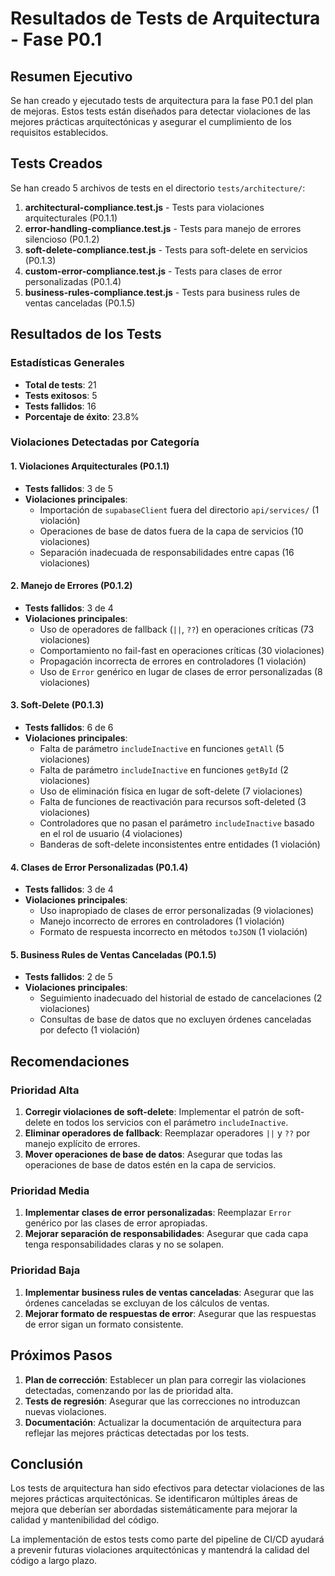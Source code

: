 # Resultados de Tests de Arquitectura - Fase P0.1

## Resumen Ejecutivo

Se han creado y ejecutado tests de arquitectura para la fase P0.1 del plan de mejoras. Estos tests están diseñados para detectar violaciones de las mejores prácticas arquitectónicas y asegurar el cumplimiento de los requisitos establecidos.

## Tests Creados

Se han creado 5 archivos de tests en el directorio `tests/architecture/`:

1. **architectural-compliance.test.js** - Tests para violaciones arquitecturales (P0.1.1)
2. **error-handling-compliance.test.js** - Tests para manejo de errores silencioso (P0.1.2)
3. **soft-delete-compliance.test.js** - Tests para soft-delete en servicios (P0.1.3)
4. **custom-error-compliance.test.js** - Tests para clases de error personalizadas (P0.1.4)
5. **business-rules-compliance.test.js** - Tests para business rules de ventas canceladas (P0.1.5)

## Resultados de los Tests

### Estadísticas Generales

- **Total de tests**: 21
- **Tests exitosos**: 5
- **Tests fallidos**: 16
- **Porcentaje de éxito**: 23.8%

### Violaciones Detectadas por Categoría

#### 1. Violaciones Arquitecturales (P0.1.1)

- **Tests fallidos**: 3 de 5
- **Violaciones principales**:
  - Importación de `supabaseClient` fuera del directorio `api/services/` (1 violación)
  - Operaciones de base de datos fuera de la capa de servicios (10 violaciones)
  - Separación inadecuada de responsabilidades entre capas (16 violaciones)

#### 2. Manejo de Errores (P0.1.2)

- **Tests fallidos**: 3 de 4
- **Violaciones principales**:
  - Uso de operadores de fallback (`||`, `??`) en operaciones críticas (73 violaciones)
  - Comportamiento no fail-fast en operaciones críticas (30 violaciones)
  - Propagación incorrecta de errores en controladores (1 violación)
  - Uso de `Error` genérico en lugar de clases de error personalizadas (8 violaciones)

#### 3. Soft-Delete (P0.1.3)

- **Tests fallidos**: 6 de 6
- **Violaciones principales**:
  - Falta de parámetro `includeInactive` en funciones `getAll` (5 violaciones)
  - Falta de parámetro `includeInactive` en funciones `getById` (2 violaciones)
  - Uso de eliminación física en lugar de soft-delete (7 violaciones)
  - Falta de funciones de reactivación para recursos soft-deleted (3 violaciones)
  - Controladores que no pasan el parámetro `includeInactive` basado en el rol de usuario (4 violaciones)
  - Banderas de soft-delete inconsistentes entre entidades (1 violación)

#### 4. Clases de Error Personalizadas (P0.1.4)

- **Tests fallidos**: 3 de 4
- **Violaciones principales**:
  - Uso inapropiado de clases de error personalizadas (9 violaciones)
  - Manejo incorrecto de errores en controladores (1 violación)
  - Formato de respuesta incorrecto en métodos `toJSON` (1 violación)

#### 5. Business Rules de Ventas Canceladas (P0.1.5)

- **Tests fallidos**: 2 de 5
- **Violaciones principales**:
  - Seguimiento inadecuado del historial de estado de cancelaciones (2 violaciones)
  - Consultas de base de datos que no excluyen órdenes canceladas por defecto (1 violación)

## Recomendaciones

### Prioridad Alta

1. **Corregir violaciones de soft-delete**: Implementar el patrón de soft-delete en todos los servicios con el parámetro `includeInactive`.
2. **Eliminar operadores de fallback**: Reemplazar operadores `||` y `??` por manejo explícito de errores.
3. **Mover operaciones de base de datos**: Asegurar que todas las operaciones de base de datos estén en la capa de servicios.

### Prioridad Media

1. **Implementar clases de error personalizadas**: Reemplazar `Error` genérico por las clases de error apropiadas.
2. **Mejorar separación de responsabilidades**: Asegurar que cada capa tenga responsabilidades claras y no se solapen.

### Prioridad Baja

1. **Implementar business rules de ventas canceladas**: Asegurar que las órdenes canceladas se excluyan de los cálculos de ventas.
2. **Mejorar formato de respuestas de error**: Asegurar que las respuestas de error sigan un formato consistente.

## Próximos Pasos

1. **Plan de corrección**: Establecer un plan para corregir las violaciones detectadas, comenzando por las de prioridad alta.
2. **Tests de regresión**: Asegurar que las correcciones no introduzcan nuevas violaciones.
3. **Documentación**: Actualizar la documentación de arquitectura para reflejar las mejores prácticas detectadas por los tests.

## Conclusión

Los tests de arquitectura han sido efectivos para detectar violaciones de las mejores prácticas arquitectónicas. Se identificaron múltiples áreas de mejora que deberían ser abordadas sistemáticamente para mejorar la calidad y mantenibilidad del código.

La implementación de estos tests como parte del pipeline de CI/CD ayudará a prevenir futuras violaciones arquitectónicas y mantendrá la calidad del código a largo plazo.
